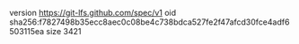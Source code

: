 version https://git-lfs.github.com/spec/v1
oid sha256:f7827498b35ecc8aec0c08be4c738bdca527fe2f47afcd30fce4adf6503115ea
size 3421
